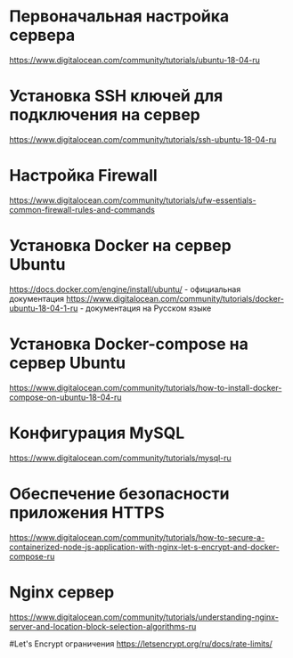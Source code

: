 # Первоначальная настройка сервера

https://www.digitalocean.com/community/tutorials/ubuntu-18-04-ru

# Установка SSH ключей для подключения на сервер

https://www.digitalocean.com/community/tutorials/ssh-ubuntu-18-04-ru


# Настройка Firewall 

https://www.digitalocean.com/community/tutorials/ufw-essentials-common-firewall-rules-and-commands


# Установка Docker на сервер Ubuntu

https://docs.docker.com/engine/install/ubuntu/ - официальная документация
https://www.digitalocean.com/community/tutorials/docker-ubuntu-18-04-1-ru - документация на Русском языке


# Установка Docker-compose на сервер Ubuntu

https://www.digitalocean.com/community/tutorials/how-to-install-docker-compose-on-ubuntu-18-04-ru


# Конфигурация MySQL

https://www.digitalocean.com/community/tutorials/mysql-ru


# Обеспечение безопасности приложения HTTPS

https://www.digitalocean.com/community/tutorials/how-to-secure-a-containerized-node-js-application-with-nginx-let-s-encrypt-and-docker-compose-ru

# Nginx сервер

https://www.digitalocean.com/community/tutorials/understanding-nginx-server-and-location-block-selection-algorithms-ru


#Let's Encrypt ограничения
https://letsencrypt.org/ru/docs/rate-limits/


